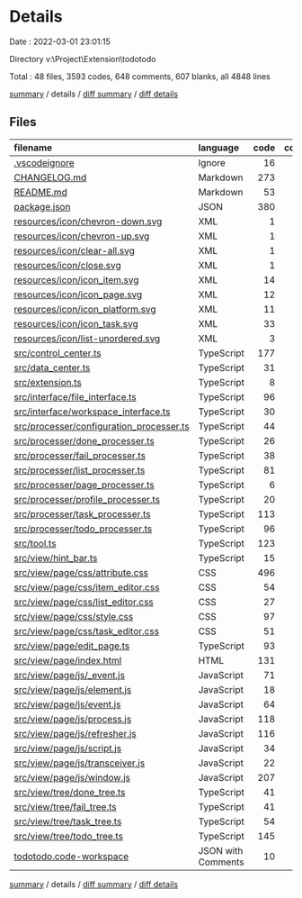 # Details

Date : 2022-03-01 23:01:15

Directory v:\Project\Extension\todotodo

Total : 48 files,  3593 codes, 648 comments, 607 blanks, all 4848 lines

[summary](results.md) / details / [diff summary](diff.md) / [diff details](diff-details.md)

## Files
| filename | language | code | comment | blank | total |
| :--- | :--- | ---: | ---: | ---: | ---: |
| [.vscodeignore](/.vscodeignore) | Ignore | 16 | 0 | 0 | 16 |
| [CHANGELOG.md](/CHANGELOG.md) | Markdown | 273 | 6 | 51 | 330 |
| [README.md](/README.md) | Markdown | 53 | 0 | 14 | 67 |
| [package.json](/package.json) | JSON | 380 | 0 | 0 | 380 |
| [resources/icon/chevron-down.svg](/resources/icon/chevron-down.svg) | XML | 1 | 0 | 0 | 1 |
| [resources/icon/chevron-up.svg](/resources/icon/chevron-up.svg) | XML | 1 | 0 | 0 | 1 |
| [resources/icon/clear-all.svg](/resources/icon/clear-all.svg) | XML | 1 | 0 | 0 | 1 |
| [resources/icon/close.svg](/resources/icon/close.svg) | XML | 1 | 0 | 0 | 1 |
| [resources/icon/icon_item.svg](/resources/icon/icon_item.svg) | XML | 14 | 1 | 1 | 16 |
| [resources/icon/icon_page.svg](/resources/icon/icon_page.svg) | XML | 12 | 1 | 1 | 14 |
| [resources/icon/icon_platform.svg](/resources/icon/icon_platform.svg) | XML | 11 | 1 | 1 | 13 |
| [resources/icon/icon_task.svg](/resources/icon/icon_task.svg) | XML | 33 | 1 | 1 | 35 |
| [resources/icon/list-unordered.svg](/resources/icon/list-unordered.svg) | XML | 3 | 0 | 1 | 4 |
| [src/control_center.ts](/src/control_center.ts) | TypeScript | 177 | 30 | 34 | 241 |
| [src/data_center.ts](/src/data_center.ts) | TypeScript | 31 | 5 | 6 | 42 |
| [src/extension.ts](/src/extension.ts) | TypeScript | 8 | 3 | 3 | 14 |
| [src/interface/file_interface.ts](/src/interface/file_interface.ts) | TypeScript | 96 | 19 | 17 | 132 |
| [src/interface/workspace_interface.ts](/src/interface/workspace_interface.ts) | TypeScript | 30 | 10 | 5 | 45 |
| [src/processer/configuration_processer.ts](/src/processer/configuration_processer.ts) | TypeScript | 44 | 17 | 10 | 71 |
| [src/processer/done_processer.ts](/src/processer/done_processer.ts) | TypeScript | 26 | 8 | 6 | 40 |
| [src/processer/fail_processer.ts](/src/processer/fail_processer.ts) | TypeScript | 38 | 14 | 9 | 61 |
| [src/processer/list_processer.ts](/src/processer/list_processer.ts) | TypeScript | 81 | 28 | 17 | 126 |
| [src/processer/page_processer.ts](/src/processer/page_processer.ts) | TypeScript | 6 | 5 | 2 | 13 |
| [src/processer/profile_processer.ts](/src/processer/profile_processer.ts) | TypeScript | 20 | 10 | 5 | 35 |
| [src/processer/task_processer.ts](/src/processer/task_processer.ts) | TypeScript | 113 | 31 | 28 | 172 |
| [src/processer/todo_processer.ts](/src/processer/todo_processer.ts) | TypeScript | 96 | 34 | 27 | 157 |
| [src/tool.ts](/src/tool.ts) | TypeScript | 123 | 99 | 38 | 260 |
| [src/view/hint_bar.ts](/src/view/hint_bar.ts) | TypeScript | 15 | 8 | 4 | 27 |
| [src/view/page/css/attribute.css](/src/view/page/css/attribute.css) | CSS | 496 | 0 | 0 | 496 |
| [src/view/page/css/item_editor.css](/src/view/page/css/item_editor.css) | CSS | 54 | 0 | 21 | 75 |
| [src/view/page/css/list_editor.css](/src/view/page/css/list_editor.css) | CSS | 27 | 0 | 10 | 37 |
| [src/view/page/css/style.css](/src/view/page/css/style.css) | CSS | 97 | 2 | 44 | 143 |
| [src/view/page/css/task_editor.css](/src/view/page/css/task_editor.css) | CSS | 51 | 0 | 20 | 71 |
| [src/view/page/edit_page.ts](/src/view/page/edit_page.ts) | TypeScript | 93 | 25 | 21 | 139 |
| [src/view/page/index.html](/src/view/page/index.html) | HTML | 131 | 14 | 22 | 167 |
| [src/view/page/js/_event.js](/src/view/page/js/_event.js) | JavaScript | 71 | 20 | 20 | 111 |
| [src/view/page/js/element.js](/src/view/page/js/element.js) | JavaScript | 18 | 29 | 6 | 53 |
| [src/view/page/js/event.js](/src/view/page/js/event.js) | JavaScript | 64 | 45 | 18 | 127 |
| [src/view/page/js/process.js](/src/view/page/js/process.js) | JavaScript | 118 | 10 | 21 | 149 |
| [src/view/page/js/refresher.js](/src/view/page/js/refresher.js) | JavaScript | 116 | 24 | 18 | 158 |
| [src/view/page/js/script.js](/src/view/page/js/script.js) | JavaScript | 34 | 23 | 8 | 65 |
| [src/view/page/js/transceiver.js](/src/view/page/js/transceiver.js) | JavaScript | 22 | 7 | 7 | 36 |
| [src/view/page/js/window.js](/src/view/page/js/window.js) | JavaScript | 207 | 46 | 35 | 288 |
| [src/view/tree/done_tree.ts](/src/view/tree/done_tree.ts) | TypeScript | 41 | 16 | 9 | 66 |
| [src/view/tree/fail_tree.ts](/src/view/tree/fail_tree.ts) | TypeScript | 41 | 16 | 9 | 66 |
| [src/view/tree/task_tree.ts](/src/view/tree/task_tree.ts) | TypeScript | 54 | 16 | 12 | 82 |
| [src/view/tree/todo_tree.ts](/src/view/tree/todo_tree.ts) | TypeScript | 145 | 24 | 25 | 194 |
| [todotodo.code-workspace](/todotodo.code-workspace) | JSON with Comments | 10 | 0 | 0 | 10 |

[summary](results.md) / details / [diff summary](diff.md) / [diff details](diff-details.md)